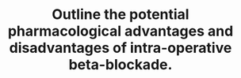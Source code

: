 ---
title: "Outline the potential pharmacological advantages and disadvantages of intra-operative beta-blockade."
entityType: SAQ
exam: PEX
college: ANZCA
year: 2002
sitting: B
question: 7
passRate: 76
EC_extraCredit:
- "Good answers included an explanation of how improved myocardial oxygen balance was achieved rather than merely mentioning the fact and distinguished between the normal heart and that with coronary artery disease."
- "Many candidates also distinguished between the physiological explanation of how improved myocardial oxygen balance is achieved and the epidemiological studies that have shown that the theoretical advantages translate into improved outcomes in relevant patients."
EC_errorsCommon:
- "In general candidates were much stronger on the disadvantages of intra-operative beta-blockade than its advantages."
- "Few candidates mentioned interactions with other aspects of anaesthesia, such as their MAC sparing effects, problems with resistance to vasopressors and their possibly masking cardiovascular signs of inadequate anaesthesia."
---